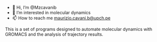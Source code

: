 - 👋 Hi, I’m @Mzcavanib
- 👀 I’m interested in molecular dynamics
- 📫 How to reach me maurizio.cavani.b@upch.pe

This is a set of programs designed to automate molecular dynamics with GROMACS and the analysis of trajectory results.

